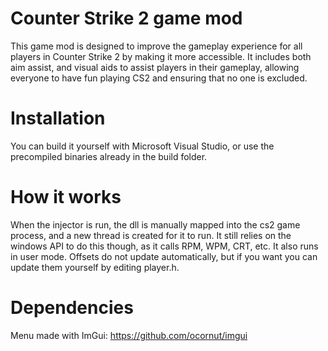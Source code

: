 # Counter Strike 2 game mod
This game mod is designed to improve the gameplay experience for all players in Counter Strike 2 by making it more accessible. It includes both aim assist, and visual aids to assist players in their gameplay, allowing everyone to have fun playing CS2 and ensuring that no one is excluded.

# Installation
You can build it yourself with Microsoft Visual Studio, or use the precompiled binaries already in the build folder. 

# How it works
When the injector is run, the dll is manually mapped into the cs2 game process, and a new thread is created for it to run. It still relies on the windows API to do this though, as it calls RPM, WPM, CRT, etc. It also runs in user mode.
Offsets do not update automatically, but if you want you can update them yourself by editing player.h.

# Dependencies
Menu made with ImGui: https://github.com/ocornut/imgui
